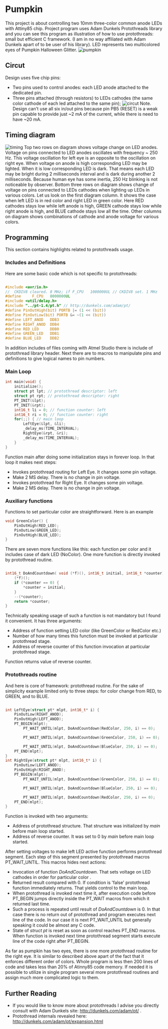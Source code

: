 # Pumpkin

This project is about controlling two 10mm three-color common anode LEDs with Attiny85 chip. 
Project program uses Adam Dunkels Protothreads library and you can see this program as illustration of  how
to use protothreads: small but efficient C framework. (I am in no way affiliated with Adam Dunkels apart of to be 
user of his library). 
LED represents two multicolored eyes of Pumpkin Halloween Glitter.
![pumpkin](./images/ezgif.com-gif-maker.gif)
## Circut 
Design uses five chip pins: 
* Two pins used to control anodes:  each LED anode attached to the dedicated pin.
* Three pins attached (through resistors) to LEDs cathodes (the same color cathode of each led attached to the same pin);
![circut](./images/pumpkin_crop.png)
Note. Design can't use all six in/out pins because pin PB5 (RESET) is
a weak pin capable to provide just ~2 mA of the current, while there is need to have ~20 mA.
## Timing diagram
![timing](./images/pumpkin_diagram.jpeg)
Top two rows on diagram shows voltage change on LED anodes. Voltage on pins connected to LED anodes oscillates with frequency ~ 250 Hz.  This voltage oscillation for left eye is an opposite to the oscillation on right eye. When voltage on anode is high corresponding LED may be lighted. When it is  low corresponding LED is dark. That means each LED may be bright during  2 milliseconds interval and is dark during another 2 milliseconds. Because human eye has some inertia, 250 Hz blinking is not noticeable by observer.
Bottom three rows on diagram shows change of voltage on pins connected to LEDs cathodes when lighting up LEDs in various  colors. Let us look on the first diagram column. It shows the case when left LED is in red color and right LED in green color. Here RED cathodes stays low while left anode is high, GREEN cathode stays low while right anode is high, and BLUE cathode stays low all the time. Other columns on diagram shows combinations of cathode and anode voltage for various colors.
## Programming
This section  contains highlights related to protothreads usage.
### Includes and Definitions
Here are some basic code which is not specific to protothreads:
``` C

#include <avr/io.h>
//  CKDIV8 cleared. 8 MHz; if F_CPU   1000000UL // CKDIV8 set. 1 MHz
#define 	F_CPU   8000000UL
#include <util/delay.h>
#include "../pt-1.4/pt.h" // http://dunkels.com/adam/pt/
#define PinOutHigh(bit) PORTB |= (1 << (bit))
#define PinOutLow(bit) PORTB &= ~(1 << (bit))
#define	LEFT_ANOD	DDB3
#define	RIGHT_ANOD	DDB4
#define	RED_LED		DDB0
#define	GREEN_LED	DDB1
#define	BLUE_LED	DDB2

```
In addition includes of files coming with Atmel Studio there is include of protothread library header.
Next there are to macros to manipulate pins and definitions  to give logical names to pin numbers.

### Main Loop
``` C
int main(void) {
	initialize();
	struct pt lpt; // protothread descriptor: left
	struct pt rpt; // protothread descriptor: right
	PT_INIT(&lpt);
	PT_INIT(&rpt);
	int16_t li = 0; // function counter: left
	int16_t ri = 0; // function counter: right
	for(;;) { // main loop
		LeftEye(&lpt, &li);
		_delay_ms(TIME_INTERVAL); 
		RightEye(&rpt, &ri);
		_delay_ms(TIME_INTERVAL); 		
	}
}
```
Function main after doing some initialization stays in forever loop. In that loop it makes next steps:
* Invokes protothread routing for Left Eye. It changes some pin voltage.
* Make 2 MS delay.  There is no change in pin voltage.
* Invokes protothread for Right Eye. It changes some pin voltage.
* Make 2 MS delay.  There is no change in pin voltage.

### Auxiliary functions
Functions to set particular color are straightforward. Here is an example
``` C
void GreenColor() {
	PinOutHigh(RED_LED);
	PinOutLow(GREEN_LED);
	PinOutHigh(BLUE_LED);
}

```
There are seven more functions like this: each function per color and it includes case of dark  LED (NoColor).
One more function is directly invoked by protothread routine.
``` C

int16_t DoAndCountdown( void (*f)(), int16_t initial, int16_t *counter) {
	(*f)();
	if (*counter == 0) {
		*counter = initial;
	}
	--(*counter);
	return *counter;
}
```

 Technically speaking usage of such a function is not mandatory but I found it convenient. It has three arguments:
* Address of function setting LED color (like GreenColor or RedColor etc.)
* Number of how many times this function must be invoked at particular protothread stage.
* Address of reverse counter of this function invocation at particular protothread stage.

Function returns value of reverse counter.

### Protothreads routine

And here is core of framework: protothread routine. For the sake of simplicity example limited only to three steps: for color  change from RED, to GREEN, and to BLUE.

``` C

int LeftEye(struct pt* mlpt, int16_t* i) {
	PinOutLow(RIGHT_ANOD);
	PinOutHigh(LEFT_ANOD);
	PT_BEGIN(mlpt); 
		PT_WAIT_UNTIL(mlpt, DoAndCountdown(RedColor, 250, i) == 0);

		PT_WAIT_UNTIL(mlpt, DoAndCountdown(GreenColor, 250, i) == 0);

		PT_WAIT_UNTIL(mlpt, DoAndCountdown(BlueColor, 250, i) == 0);
	PT_END(mlpt);
}
int RightEye(struct pt* mlpt, int16_t* i) {
	PinOutLow(LEFT_ANOD);
	PinOutHigh(RIGHT_ANOD);
	PT_BEGIN(mlpt); 
		PT_WAIT_UNTIL(mlpt, DoAndCountdown(GreenColor, 250, i) == 0);

		PT_WAIT_UNTIL(mlpt, DoAndCountdown(BlueColor, 250, i) == 0);

		PT_WAIT_UNTIL(mlpt, DoAndCountdown(RedColor, 250, i) == 0);
	PT_END(mlpt);
}


```
Function is invoked with two arguments:
* Address of protothread structure. That structure was initialized by *main* before main loop started.
* Address of reverse counter. It was set to 0 by *main*  before main loop started.

After setting voltages to make left LED active function performs protothread segment. Each step of this segment presented by protothread macros PT_WAIT_UNTIL. This macros hides next actions:
* Invocation of  function *DoAndCountdown*. That sets voltage on LED cathodes in order for particular color . 
* Returned result compared with 0. If condition is 'false' protothread function immediately returns. That yields control to the main loop. 
* When protothread is invoked next time it, after execution code before PT_BEGIN jumps directly inside the PT_WAIT macros from which it returned last time.
* Such a process is repeated until result of *DoAndCountdown* is 0. In that case there is no return out of protothread and program executes next line of the code. In our case it is next PT_WAIT_UNTIL but generally speaking it could be almost any C code.
* State of *struct* *pt* is reset as soon as control reaches PT_END macros. When function is invoked next time protothread segment starts execute line of the code right after PT_BEGIN.

As far as pumpkin has two eyes, there is one more protothread routine for the right eye. It is similar to described above apart of the fact that it enforces different order of colors. Whole program is less then 200 lines of code and takes less than 20% of Atinny85 code memory. If needed it is possible to utilize in single program several more protothread routines and assign much more complicated logic to them.

## Further Reading
* If you would like to know more about protothreads I advise you directly consult with Adam Dunkels site: http://dunkels.com/adam/pt/ . 
* Protothread internals revealed here: http://dunkels.com/adam/pt/expansion.html




